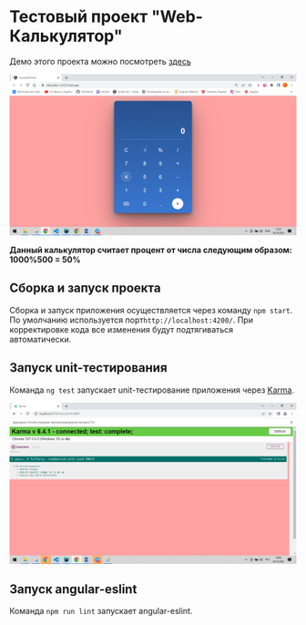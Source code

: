 # Тестовый проект "Web-Калькулятор"

Демо этого проекта можно посмотреть [здесь](https://calculator-c3c22.web.app)

![изображение проекта](src/assets/img/main.png)

**Данный калькулятор считает процент от числа следующим образом: 1000%500 = 50%**

## Сборка и запуск проекта

Сборка и запуск приложения осуществляется через команду `npm start`. По умолчанию используется порт`http://localhost:4200/`. При корректировке кода все изменения будут подтягиваться автоматически.



## Запуск unit-тестирования

Команда `ng test` запускает unit-тестирование приложения через [Karma](https://karma-runner.github.io).

![изображение тестирования в Karma](src/assets/img/test.png)

## Запуск angular-eslint

Команда `npm run lint` запускает angular-eslint.


